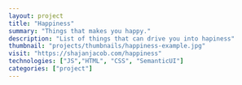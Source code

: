 ```yaml
---
layout: project
title: "Happiness"
summary: "Things that makes you happy."
description: "List of things that can drive you into hapiness"
thumbnail: "projects/thumbnails/happiness-example.jpg"
visit: "https://shajanjacob.com/happiness"
technologies: ["JS","HTML", "CSS", "SemanticUI"]
categories: ["project"]
---
```


